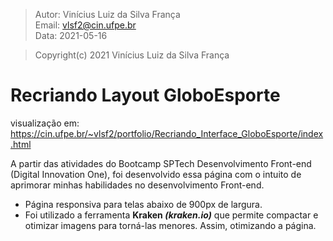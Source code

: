 > Autor: Vinícius Luiz da Silva França  
> Email: [vlsf2@cin.ufpe.br](mailto:vlsf2@cin.ufpe.br)  
> Data: 2021-05-16  

> Copyright(c) 2021 Vinícius Luiz da Silva França

# Recriando Layout GloboEsporte

visualização em: https://cin.ufpe.br/~vlsf2/portfolio/Recriando_Interface_GloboEsporte/index.html

A partir das atividades do Bootcamp SPTech Desenvolvimento Front-end (Digital Innovation One), foi desenvolvido essa página com o intuito de aprimorar minhas habilidades no desenvolvimento Front-end.

- Página responsiva para telas abaixo de 900px de largura.
- Foi utilizado a ferramenta **Kraken *(kraken.io)*** que permite compactar e otimizar imagens para torná-las menores. Assim, otimizando a página.
